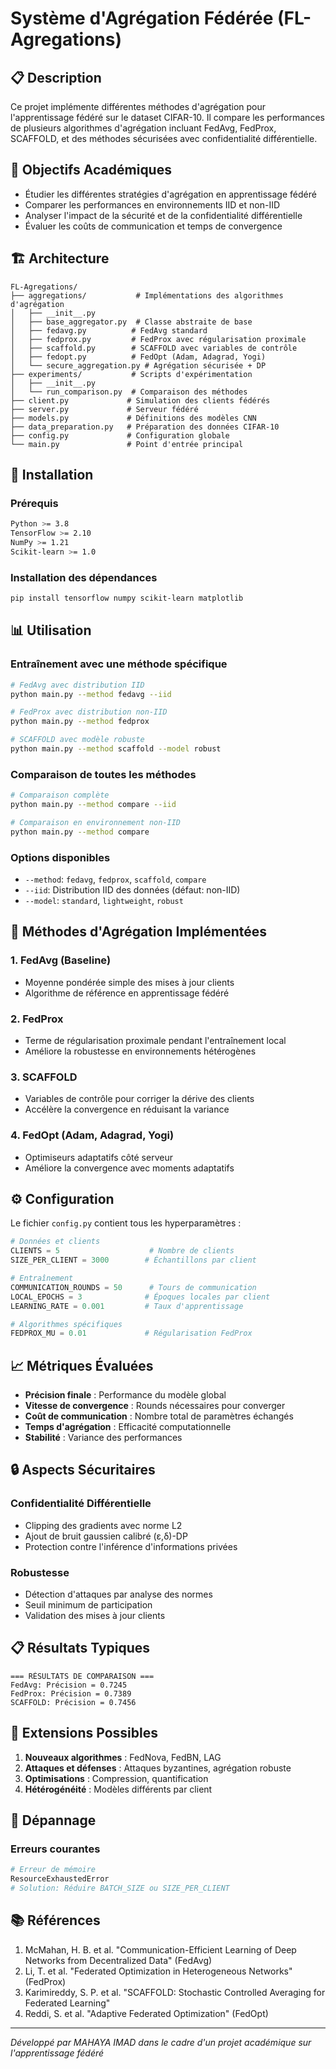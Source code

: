 # Système d'Agrégation Fédérée (FL-Agregations)

## 📋 Description

Ce projet implémente différentes méthodes d'agrégation pour l'apprentissage fédéré sur le dataset CIFAR-10. Il compare les performances de plusieurs algorithmes d'agrégation incluant FedAvg, FedProx, SCAFFOLD, et des méthodes sécurisées avec confidentialité différentielle.

## 🎯 Objectifs Académiques

- Étudier les différentes stratégies d'agrégation en apprentissage fédéré
- Comparer les performances en environnements IID et non-IID
- Analyser l'impact de la sécurité et de la confidentialité différentielle
- Évaluer les coûts de communication et temps de convergence

## 🏗️ Architecture

```
FL-Agregations/
├── aggregations/           # Implémentations des algorithmes d'agrégation
│   ├── __init__.py
│   ├── base_aggregator.py  # Classe abstraite de base
│   ├── fedavg.py          # FedAvg standard
│   ├── fedprox.py         # FedProx avec régularisation proximale
│   ├── scaffold.py        # SCAFFOLD avec variables de contrôle
│   ├── fedopt.py          # FedOpt (Adam, Adagrad, Yogi)
│   └── secure_aggregation.py # Agrégation sécurisée + DP
├── experiments/           # Scripts d'expérimentation
│   ├── __init__.py
│   └── run_comparison.py  # Comparaison des méthodes
├── client.py             # Simulation des clients fédérés
├── server.py             # Serveur fédéré
├── models.py             # Définitions des modèles CNN
├── data_preparation.py   # Préparation des données CIFAR-10
├── config.py             # Configuration globale
└── main.py               # Point d'entrée principal
```

## 🚀 Installation

### Prérequis
```bash
Python >= 3.8
TensorFlow >= 2.10
NumPy >= 1.21
Scikit-learn >= 1.0
```

### Installation des dépendances
```bash
pip install tensorflow numpy scikit-learn matplotlib
```

## 📊 Utilisation

### Entraînement avec une méthode spécifique
```bash
# FedAvg avec distribution IID
python main.py --method fedavg --iid

# FedProx avec distribution non-IID
python main.py --method fedprox

# SCAFFOLD avec modèle robuste
python main.py --method scaffold --model robust
```

### Comparaison de toutes les méthodes
```bash
# Comparaison complète
python main.py --method compare --iid

# Comparaison en environnement non-IID
python main.py --method compare
```

### Options disponibles
- `--method`: `fedavg`, `fedprox`, `scaffold`, `compare`
- `--iid`: Distribution IID des données (défaut: non-IID)
- `--model`: `standard`, `lightweight`, `robust`

## 🔬 Méthodes d'Agrégation Implémentées

### 1. **FedAvg** (Baseline)
- Moyenne pondérée simple des mises à jour clients
- Algorithme de référence en apprentissage fédéré

### 2. **FedProx**
- Terme de régularisation proximale pendant l'entraînement local
- Améliore la robustesse en environnements hétérogènes

### 3. **SCAFFOLD**
- Variables de contrôle pour corriger la dérive des clients
- Accélère la convergence en réduisant la variance

### 4. **FedOpt** (Adam, Adagrad, Yogi)
- Optimiseurs adaptatifs côté serveur
- Améliore la convergence avec moments adaptatifs


## ⚙️ Configuration

Le fichier `config.py` contient tous les hyperparamètres :

```python
# Données et clients
CLIENTS = 5                    # Nombre de clients
SIZE_PER_CLIENT = 3000        # Échantillons par client

# Entraînement
COMMUNICATION_ROUNDS = 50      # Tours de communication
LOCAL_EPOCHS = 3              # Époques locales par client
LEARNING_RATE = 0.001         # Taux d'apprentissage

# Algorithmes spécifiques
FEDPROX_MU = 0.01             # Régularisation FedProx
```

## 📈 Métriques Évaluées

- **Précision finale** : Performance du modèle global
- **Vitesse de convergence** : Rounds nécessaires pour converger
- **Coût de communication** : Nombre total de paramètres échangés
- **Temps d'agrégation** : Efficacité computationnelle
- **Stabilité** : Variance des performances

## 🔒 Aspects Sécuritaires

### Confidentialité Différentielle
- Clipping des gradients avec norme L2
- Ajout de bruit gaussien calibré (ε,δ)-DP
- Protection contre l'inférence d'informations privées

### Robustesse
- Détection d'attaques par analyse des normes
- Seuil minimum de participation
- Validation des mises à jour clients

## 📋 Résultats Typiques

```
=== RÉSULTATS DE COMPARAISON ===
FedAvg: Précision = 0.7245
FedProx: Précision = 0.7389
SCAFFOLD: Précision = 0.7456
```

## 🔧 Extensions Possibles

1. **Nouveaux algorithmes** : FedNova, FedBN, LAG
2. **Attaques et défenses** : Attaques byzantines, agrégation robuste
3. **Optimisations** : Compression, quantification
4. **Hétérogénéité** : Modèles différents par client

## 🐛 Dépannage

### Erreurs courantes
```bash
# Erreur de mémoire
ResourceExhaustedError
# Solution: Réduire BATCH_SIZE ou SIZE_PER_CLIENT
```

## 📚 Références

1. McMahan, H. B. et al. "Communication-Efficient Learning of Deep Networks from Decentralized Data" (FedAvg)
2. Li, T. et al. "Federated Optimization in Heterogeneous Networks" (FedProx)  
3. Karimireddy, S. P. et al. "SCAFFOLD: Stochastic Controlled Averaging for Federated Learning"
4. Reddi, S. et al. "Adaptive Federated Optimization" (FedOpt)


---

*Développé par MAHAYA IMAD dans le cadre d'un projet académique sur l'apprentissage fédéré*